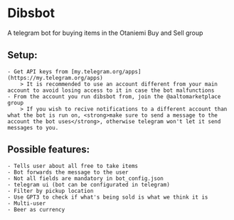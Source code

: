 # Dibsbot
 A telegram bot for buying items in the Otaniemi Buy and Sell group

## Setup:
    - Get API keys from [my.telegram.org/apps](https://my.telegram.org/apps)
        > It is recommended to use an account different from your main account to avoid losing access to it in case the bot malfunctions
    - From the account you run dibsbot from, join the @aaltomarketplace group
        > If you wish to recive notifications to a different account than what the bot is run on, <strong>make sure to send a message to the account the bot uses</strong>, otherwise telegram won't let it send messages to you.

## Possible features:
    - Tells user about all free to take items
    - Bot forwards the message to the user
    - Not all fields are mandatory in bot_config.json
    - telegram ui (bot can be configurated in telegram)
    - Filter by pickup location
    - Use GPT3 to check if what's being sold is what we think it is
    - Multi-user
    - Beer as currency